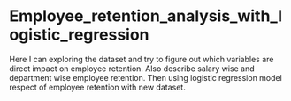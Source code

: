 # Employee_retention_analysis_with_logistic_regression
Here I can exploring the dataset and try to figure out which variables are direct impact on employee retention. Also describe salary wise and department wise employee retention. Then using logistic regression model respect of employee retention with new dataset.
